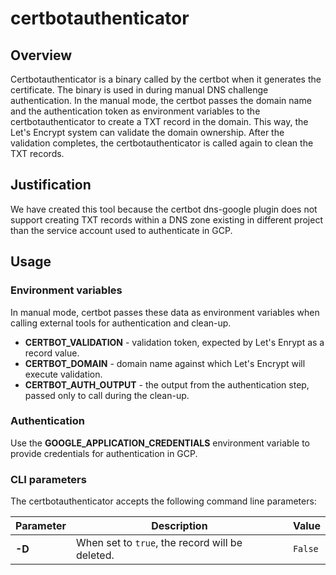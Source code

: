 # certbotauthenticator

## Overview

Certbotauthenticator is a binary called by the certbot when it generates the certificate. The binary is used in during manual DNS challenge authentication. In the manual mode, the certbot passes the domain name and the authentication token as environment variables to the certbotauthenticator to create a TXT record in the domain. This way, the Let's Encrypt system can validate the domain ownership. After the validation completes, the certbotauthenticator is called again to clean the TXT records.

## Justification

We have created this tool because the certbot dns-google plugin does not support creating TXT records within a DNS zone existing in different project than the service account used to authenticate in GCP.

## Usage

### Environment variables

In manual mode, certbot passes these data as environment variables when calling external tools for authentication and clean-up.

- **CERTBOT_VALIDATION** - validation token, expected by Let's Enrypt as a record value.
- **CERTBOT_DOMAIN** - domain name against which Let's Encrypt will execute validation.
- **CERTBOT_AUTH_OUTPUT** - the output from the authentication step, passed only to call during the clean-up.

### Authentication
Use the **GOOGLE_APPLICATION_CREDENTIALS** environment variable to provide credentials for authentication in GCP.

### CLI parameters

The certbotauthenticator accepts the following command line parameters:

|Parameter | Description | Value|
|-----------|------------|-------|
| **-D** | When set to `true`, the record will be deleted. | `False` | 
